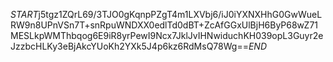 $START$j5tgz1ZQrL69/3TJO0gKqnpPZgT4m1LXVbj6/iJ0iYXNXHhG0GwWueLRW9n8UPnVSn7T+snRpuWNDXX0edlTd0dBT+ZcAfGGxUlBjH6ByP68wZ71MESLkpWMThbqog6E9iR8yrPewI9Ncx7JklJvIHNwiduchKH039opL3Guyr2eJzzbcHLKy3eBjAkcYUoKh2YXk5J4p6kz6RdMsQ78Wg==$END$